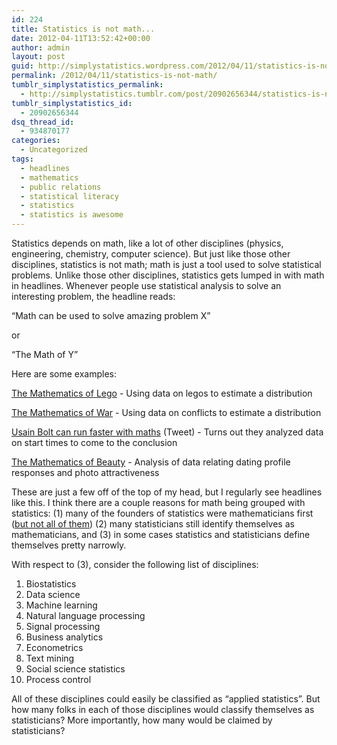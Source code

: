 ```yaml
---
id: 224
title: Statistics is not math...
date: 2012-04-11T13:52:42+00:00
author: admin
layout: post
guid: http://simplystatistics.wordpress.com/2012/04/11/statistics-is-not-math
permalink: /2012/04/11/statistics-is-not-math/
tumblr_simplystatistics_permalink:
  - http://simplystatistics.tumblr.com/post/20902656344/statistics-is-not-math
tumblr_simplystatistics_id:
  - 20902656344
dsq_thread_id:
  - 934870177
categories:
  - Uncategorized
tags:
  - headlines
  - mathematics
  - public relations
  - statistical literacy
  - statistics
  - statistics is awesome
---
```

Statistics depends on math, like a lot of other disciplines (physics, engineering, chemistry, computer science). But just like those other disciplines, statistics is not math; math is just a tool used to solve statistical problems. Unlike those other disciplines, statistics gets lumped in with math in headlines. Whenever people use statistical analysis to solve an interesting problem, the headline reads:

&#8220;Math can be used to solve amazing problem X&#8221;

or

&#8220;The Math of Y&#8221; 

Here are some examples:

<a href="http://www.wired.com/wiredscience/2012/01/the-mathematics-of-lego/" target="_blank">The Mathematics of Lego</a> - Using data on legos to estimate a distribution

<a href="http://www.ted.com/talks/sean_gourley_on_the_mathematics_of_war.html" target="_blank">The Mathematics of War</a> - Using data on conflicts to estimate a distribution

<a href="https://twitter.com/#!/Cambridge_Uni/status/187844697170001920" target="_blank">Usain Bolt can run faster with maths</a> (Tweet) - Turns out they analyzed data on start times to come to the conclusion

<a href="http://blog.okcupid.com/index.php/the-mathematics-of-beauty/" target="_blank">The Mathematics of Beauty</a> - Analysis of data relating dating profile responses and photo attractiveness

These are just a few off of the top of my head, but I regularly see headlines like this. I think there are a couple reasons for math being grouped with statistics: (1) many of the founders of statistics were mathematicians first (<a href="http://en.wikipedia.org/wiki/Ronald_Fisher" target="_blank">but not all of them</a>) (2) many statisticians still identify themselves as mathematicians, and (3) in some cases statistics and statisticians define themselves pretty narrowly. 

With respect to (3), consider the following list of disciplines:

  1. Biostatistics
  2. Data science
  3. Machine learning
  4. Natural language processing
  5. Signal processing
  6. Business analytics
  7. Econometrics
  8. Text mining
  9. Social science statistics
 10. Process control

All of these disciplines could easily be classified as &#8220;applied statistics&#8221;. But how many folks in each of those disciplines would classify themselves as statisticians? More importantly, how many would be claimed by statisticians? 